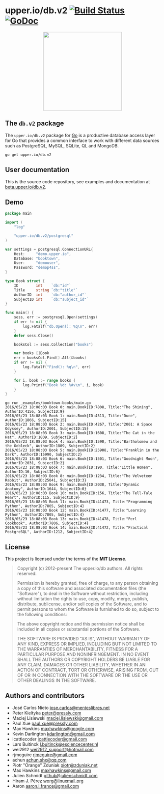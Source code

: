 # upper.io/db.v2 [![Build Status](https://travis-ci.org/upper/db.svg?branch=v2)](https://travis-ci.org/upper/db) [![GoDoc](https://godoc.org/upper.io/db.v2?status.svg)](https://godoc.org/upper.io/db.v2)

<center>
<img src="http://beta.upper.io/db.v2/images/gopher.svg" width="256" />
</center>

## The `db.v2` package

The `upper.io/db.v2` package for [Go][2]  is a productive database access layer
for Go that provides a common interface to work with different data sources
such as PostgreSQL, MySQL, SQLite, QL and MongoDB.

```
go get upper.io/db.v2
```

## User documentation

This is the source code repository, see examples and documentation at
[beta.upper.io/db.v2][1].

## Demo

```go
package main

import (
	"log"

	"upper.io/db.v2/postgresql"
)

var settings = postgresql.ConnectionURL{
	Host:     "demo.upper.io",
	Database: "booktown",
	User:     "demouser",
	Password: "demop4ss",
}

type Book struct {
	ID        int    `db:"id"`
	Title     string `db:"title"`
	AuthorID  int    `db:"author_id"`
	SubjectID int    `db:"subject_id"`
}

func main() {
	sess, err := postgresql.Open(settings)
	if err != nil {
		log.Fatalf("db.Open(): %q\n", err)
	}
	defer sess.Close()

	booksCol := sess.Collection("books")

	var books []Book
	err = booksCol.Find().All(&books)
	if err != nil {
		log.Fatalf("Find(): %q\n", err)
	}

	for i, book := range books {
		log.Printf("Book %d: %#v\n", i, book)
	}
}
```

```
go run _examples/booktown-books/main.go
2016/05/23 18:08:03 Book 0: main.Book{ID:7808, Title:"The Shining", AuthorID:4156, SubjectID:9}
2016/05/23 18:08:03 Book 1: main.Book{ID:4513, Title:"Dune", AuthorID:1866, SubjectID:15}
2016/05/23 18:08:03 Book 2: main.Book{ID:4267, Title:"2001: A Space Odyssey", AuthorID:2001, SubjectID:15}
2016/05/23 18:08:03 Book 3: main.Book{ID:1608, Title:"The Cat in the Hat", AuthorID:1809, SubjectID:2}
2016/05/23 18:08:03 Book 4: main.Book{ID:1590, Title:"Bartholomew and the Oobleck", AuthorID:1809, SubjectID:2}
2016/05/23 18:08:03 Book 5: main.Book{ID:25908, Title:"Franklin in the Dark", AuthorID:15990, SubjectID:2}
2016/05/23 18:08:03 Book 6: main.Book{ID:1501, Title:"Goodnight Moon", AuthorID:2031, SubjectID:2}
2016/05/23 18:08:03 Book 7: main.Book{ID:190, Title:"Little Women", AuthorID:16, SubjectID:6}
2016/05/23 18:08:03 Book 8: main.Book{ID:1234, Title:"The Velveteen Rabbit", AuthorID:25041, SubjectID:3}
2016/05/23 18:08:03 Book 9: main.Book{ID:2038, Title:"Dynamic Anatomy", AuthorID:1644, SubjectID:0}
2016/05/23 18:08:03 Book 10: main.Book{ID:156, Title:"The Tell-Tale Heart", AuthorID:115, SubjectID:9}
2016/05/23 18:08:03 Book 11: main.Book{ID:41473, Title:"Programming Python", AuthorID:7805, SubjectID:4}
2016/05/23 18:08:03 Book 12: main.Book{ID:41477, Title:"Learning Python", AuthorID:7805, SubjectID:4}
2016/05/23 18:08:03 Book 13: main.Book{ID:41478, Title:"Perl Cookbook", AuthorID:7806, SubjectID:4}
2016/05/23 18:08:03 Book 14: main.Book{ID:41472, Title:"Practical PostgreSQL", AuthorID:1212, SubjectID:4}
```

## License

This project is licensed under the terms of the **MIT License**.

> Copyright (c) 2012-present The upper.io/db authors. All rights reserved.
>
> Permission is hereby granted, free of charge, to any person obtaining
> a copy of this software and associated documentation files (the
> "Software"), to deal in the Software without restriction, including
> without limitation the rights to use, copy, modify, merge, publish,
> distribute, sublicense, and/or sell copies of the Software, and to
> permit persons to whom the Software is furnished to do so, subject to
> the following conditions:
>
> The above copyright notice and this permission notice shall be
> included in all copies or substantial portions of the Software.
>
> THE SOFTWARE IS PROVIDED "AS IS", WITHOUT WARRANTY OF ANY KIND,
> EXPRESS OR IMPLIED, INCLUDING BUT NOT LIMITED TO THE WARRANTIES OF
> MERCHANTABILITY, FITNESS FOR A PARTICULAR PURPOSE AND
> NONINFRINGEMENT. IN NO EVENT SHALL THE AUTHORS OR COPYRIGHT HOLDERS BE
> LIABLE FOR ANY CLAIM, DAMAGES OR OTHER LIABILITY, WHETHER IN AN ACTION
> OF CONTRACT, TORT OR OTHERWISE, ARISING FROM, OUT OF OR IN CONNECTION
> WITH THE SOFTWARE OR THE USE OR OTHER DEALINGS IN THE SOFTWARE.

## Authors and contributors

* José Carlos Nieto <jose.carlos@menteslibres.net>
* Peter Kieltyka <peter@pressly.com>
* Maciej Lisiewski <maciej.lisiewski@gmail.com>
* Paul Xue <paul.xue@pressly.com>
* Max Hawkins <maxhawkins@google.com>
* Kevin Darlington <kdarlington@gmail.com>
* icattlecoder <icattlecoder@gmail.com>
* Lars Buitinck <l.buitinck@esciencecenter.nl>
* wei2912 <wei2912_support@hotmail.com>
* rjmcguire <rjmcguire@gmail.com>
* achun <achun.shx@qq.com>
* Piotr "Orange" Zduniak <piotr@zduniak.net>
* Max Hawkins <maxhawkins@gmail.com>
* Julien Schmidt <github@julienschmidt.com>
* Hiram J. Pérez <worg@linuxmail.org>
* Aaron <aaron.l.france@gmail.com>

[1]: http://beta.upper.io/db.v2
[2]: http://golang.org
[3]: http://en.wikipedia.org/wiki/Create,_read,_update_and_delete
